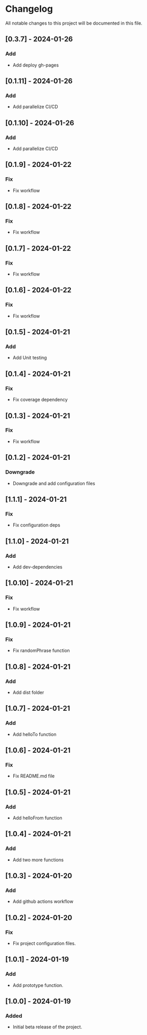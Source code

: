# Changelog

All notable changes to this project will be documented in this file.

## [0.3.7] - 2024-01-26

### Add

- Add deploy gh-pages

## [0.1.11] - 2024-01-26

### Add

- Add parallelize CI/CD

## [0.1.10] - 2024-01-26

### Add

- Add parallelize CI/CD

## [0.1.9] - 2024-01-22

### Fix

- Fix workflow

## [0.1.8] - 2024-01-22

### Fix

- Fix workflow

## [0.1.7] - 2024-01-22

### Fix

- Fix workflow

## [0.1.6] - 2024-01-22

### Fix

- Fix workflow

## [0.1.5] - 2024-01-21

### Add

- Add Unit testing

## [0.1.4] - 2024-01-21

### Fix

- Fix coverage dependency

## [0.1.3] - 2024-01-21

### Fix

- Fix workflow

## [0.1.2] - 2024-01-21

### Downgrade

- Downgrade and add configuration files

## [1.1.1] - 2024-01-21

### Fix

- Fix configuration deps

## [1.1.0] - 2024-01-21

### Add

- Add dev-dependencies

## [1.0.10] - 2024-01-21

### Fix

- Fix workflow

## [1.0.9] - 2024-01-21

### Fix

- Fix randomPhrase function

## [1.0.8] - 2024-01-21

### Add

- Add dist folder

## [1.0.7] - 2024-01-21

### Add

- Add helloTo function

## [1.0.6] - 2024-01-21

### Fix

- Fix README.md file

## [1.0.5] - 2024-01-21

### Add

- Add helloFrom function

## [1.0.4] - 2024-01-21

### Add

- Add two more functions

## [1.0.3] - 2024-01-20

### Add

- Add github actions workflow

## [1.0.2] - 2024-01-20

### Fix

- Fix project configuration files.

## [1.0.1] - 2024-01-19

### Add

- Add prototype function.

## [1.0.0] - 2024-01-19

### Added

- Initial beta release of the project.
